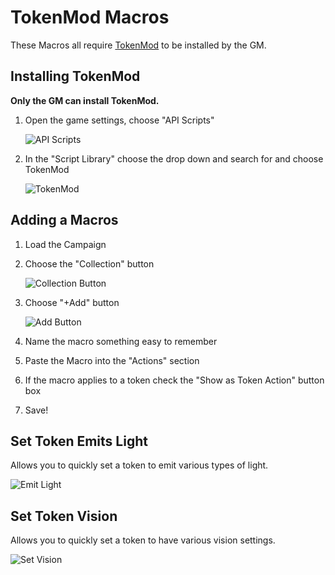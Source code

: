 # TokenMod Macros
These Macros all require [TokenMod](https://github.com/shdwjk/Roll20API/tree/master/TokenMod) to be installed by the GM.

## Installing TokenMod
**Only the GM can install TokenMod.**

1. Open the game settings, choose "API Scripts"

	![API Scripts](https://i.imgur.com/Q5wiSgm.png)

2. In the "Script Library" choose the drop down and search for and choose TokenMod

	![TokenMod](https://i.imgur.com/hJSRWG0.png)


## Adding a Macros
1. Load the Campaign
2. Choose the "Collection" button

	![Collection Button](https://i.imgur.com/lCweZjU.png)
3. Choose "+Add" button

	![Add Button](https://i.imgur.com/mh90WHK.png)
4. Name the macro something easy to remember
5. Paste the Macro into the "Actions" section
6. If the macro applies to a token check the "Show as Token Action" button box
7. Save!

## Set Token Emits Light
Allows you to quickly set a token to emit various types of light.

![Emit Light](https://i.imgur.com/EKkPUUw.png)

## Set Token Vision
Allows you to quickly set a token to have various vision settings.

![Set Vision](https://i.imgur.com/9fTj6FJ.png)
